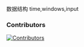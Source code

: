 数据结构
time,windows,input

### Contributors
[![Contributors](https://contributors-img.web.app/image?repo=Xpercent-YX/Keyboard-monitoring)](https://github.com/Xpercen/Keyboard-monitoring/graphs/contributors)
